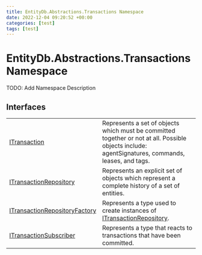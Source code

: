 ```yaml
---
title: EntityDb.Abstractions.Transactions Namespace
date: 2022-12-04 09:20:52 +00:00
categories: [test]
tags: [test]
---
```


# EntityDb.Abstractions.Transactions Namespace

TODO: Add Namespace Description

## Interfaces
<table><tr><td><!--/posts/dotnet-entitydb-abstractions-transactions-itransaction--><a href='#'>ITransaction</a></td><td>
Represents a set of objects which must be committed together or not at all. Possible objects include:
agentSignatures,
commands, leases, and tags.
</td></tr><tr><td><!--/posts/dotnet-entitydb-abstractions-transactions-itransactionrepository--><a href='#'>ITransactionRepository</a></td><td>
Represents an explicit set of objects which represent a complete history of a set of entities.
</td></tr><tr><td><!--/posts/dotnet-entitydb-abstractions-transactions-itransactionrepositoryfactory--><a href='#'>ITransactionRepositoryFactory</a></td><td>
Represents a type used to create instances of <!--/posts/dotnet-entitydb-abstractions-transactions-itransactionrepository--><a href='#'>ITransactionRepository</a>.
</td></tr><tr><td><!--/posts/dotnet-entitydb-abstractions-transactions-itransactionsubscriber--><a href='#'>ITransactionSubscriber</a></td><td>
Represents a type that reacts to transactions that have been committed.
</td></tr></table>
